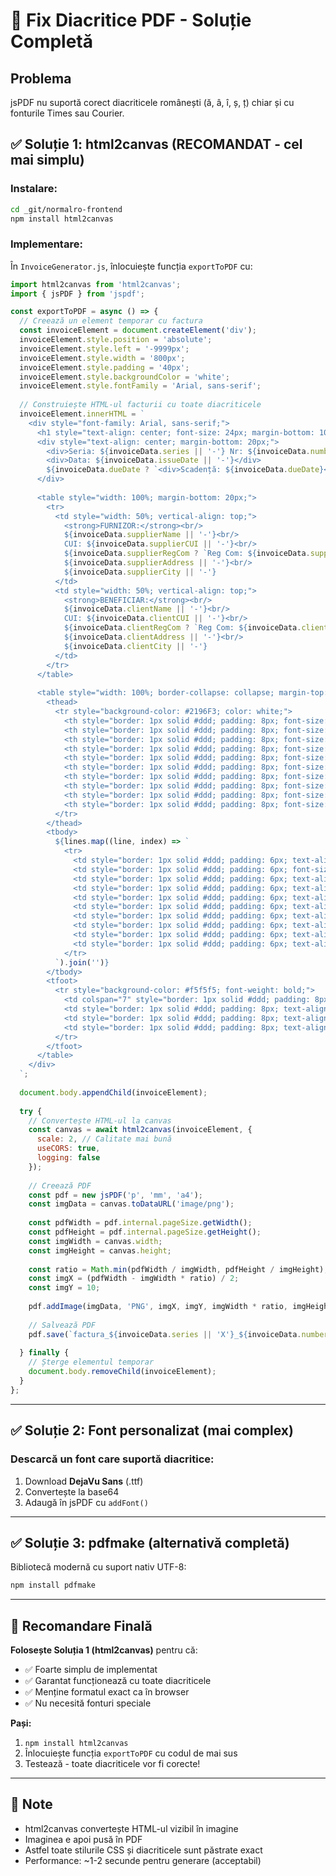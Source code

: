 # 🔧 Fix Diacritice PDF - Soluție Completă

## Problema
jsPDF nu suportă corect diacriticele românești (ă, â, î, ș, ț) chiar și cu fonturile Times sau Courier.

## ✅ Soluție 1: html2canvas (RECOMANDAT - cel mai simplu)

### Instalare:
```bash
cd _git/normalro-frontend
npm install html2canvas
```

### Implementare:
În `InvoiceGenerator.js`, înlocuiește funcția `exportToPDF` cu:

```javascript
import html2canvas from 'html2canvas';
import { jsPDF } from 'jspdf';

const exportToPDF = async () => {
  // Creează un element temporar cu factura
  const invoiceElement = document.createElement('div');
  invoiceElement.style.position = 'absolute';
  invoiceElement.style.left = '-9999px';
  invoiceElement.style.width = '800px';
  invoiceElement.style.padding = '40px';
  invoiceElement.style.backgroundColor = 'white';
  invoiceElement.style.fontFamily = 'Arial, sans-serif';
  
  // Construiește HTML-ul facturii cu toate diacriticele
  invoiceElement.innerHTML = `
    <div style="font-family: Arial, sans-serif;">
      <h1 style="text-align: center; font-size: 24px; margin-bottom: 10px;">FACTURĂ</h1>
      <div style="text-align: center; margin-bottom: 20px;">
        <div>Seria: ${invoiceData.series || '-'} Nr: ${invoiceData.number || '-'}</div>
        <div>Data: ${invoiceData.issueDate || '-'}</div>
        ${invoiceData.dueDate ? `<div>Scadență: ${invoiceData.dueDate}</div>` : ''}
      </div>
      
      <table style="width: 100%; margin-bottom: 20px;">
        <tr>
          <td style="width: 50%; vertical-align: top;">
            <strong>FURNIZOR:</strong><br/>
            ${invoiceData.supplierName || '-'}<br/>
            CUI: ${invoiceData.supplierCUI || '-'}<br/>
            ${invoiceData.supplierRegCom ? `Reg Com: ${invoiceData.supplierRegCom}<br/>` : ''}
            ${invoiceData.supplierAddress || '-'}<br/>
            ${invoiceData.supplierCity || '-'}
          </td>
          <td style="width: 50%; vertical-align: top;">
            <strong>BENEFICIAR:</strong><br/>
            ${invoiceData.clientName || '-'}<br/>
            CUI: ${invoiceData.clientCUI || '-'}<br/>
            ${invoiceData.clientRegCom ? `Reg Com: ${invoiceData.clientRegCom}<br/>` : ''}
            ${invoiceData.clientAddress || '-'}<br/>
            ${invoiceData.clientCity || '-'}
          </td>
        </tr>
      </table>
      
      <table style="width: 100%; border-collapse: collapse; margin-top: 20px;">
        <thead>
          <tr style="background-color: #2196F3; color: white;">
            <th style="border: 1px solid #ddd; padding: 8px; font-size: 10px;">Nr.</th>
            <th style="border: 1px solid #ddd; padding: 8px; font-size: 10px;">Produs/Serviciu</th>
            <th style="border: 1px solid #ddd; padding: 8px; font-size: 10px;">Cant.</th>
            <th style="border: 1px solid #ddd; padding: 8px; font-size: 10px;">Preț Net</th>
            <th style="border: 1px solid #ddd; padding: 8px; font-size: 10px;">TVA%</th>
            <th style="border: 1px solid #ddd; padding: 8px; font-size: 10px;">Suma TVA</th>
            <th style="border: 1px solid #ddd; padding: 8px; font-size: 10px;">Preț Brut</th>
            <th style="border: 1px solid #ddd; padding: 8px; font-size: 10px;">Total Net</th>
            <th style="border: 1px solid #ddd; padding: 8px; font-size: 10px;">Total TVA</th>
            <th style="border: 1px solid #ddd; padding: 8px; font-size: 10px;">Total Brut</th>
          </tr>
        </thead>
        <tbody>
          ${lines.map((line, index) => `
            <tr>
              <td style="border: 1px solid #ddd; padding: 6px; text-align: center; font-size: 9px;">${index + 1}</td>
              <td style="border: 1px solid #ddd; padding: 6px; font-size: 9px;">${line.product || '-'}</td>
              <td style="border: 1px solid #ddd; padding: 6px; text-align: center; font-size: 9px;">${line.quantity}</td>
              <td style="border: 1px solid #ddd; padding: 6px; text-align: right; font-size: 9px;">${line.unitNetPrice} RON</td>
              <td style="border: 1px solid #ddd; padding: 6px; text-align: center; font-size: 9px;">${line.vatRate}%</td>
              <td style="border: 1px solid #ddd; padding: 6px; text-align: right; font-size: 9px;">${calculateLineVat(line)} RON</td>
              <td style="border: 1px solid #ddd; padding: 6px; text-align: right; font-size: 9px;">${line.unitGrossPrice} RON</td>
              <td style="border: 1px solid #ddd; padding: 6px; text-align: right; font-size: 9px;">${calculateLineTotal(line, 'net')} RON</td>
              <td style="border: 1px solid #ddd; padding: 6px; text-align: right; font-size: 9px;">${calculateLineTotal(line, 'vat')} RON</td>
              <td style="border: 1px solid #ddd; padding: 6px; text-align: right; font-size: 9px;">${calculateLineTotal(line, 'gross')} RON</td>
            </tr>
          `).join('')}
        </tbody>
        <tfoot>
          <tr style="background-color: #f5f5f5; font-weight: bold;">
            <td colspan="7" style="border: 1px solid #ddd; padding: 8px; font-size: 10px;">TOTAL FACTURĂ</td>
            <td style="border: 1px solid #ddd; padding: 8px; text-align: right; font-size: 10px;">${calculateTotals().net} RON</td>
            <td style="border: 1px solid #ddd; padding: 8px; text-align: right; font-size: 10px;">${calculateTotals().vat} RON</td>
            <td style="border: 1px solid #ddd; padding: 8px; text-align: right; font-size: 10px;">${calculateTotals().gross} RON</td>
          </tr>
        </tfoot>
      </table>
    </div>
  `;
  
  document.body.appendChild(invoiceElement);
  
  try {
    // Convertește HTML-ul la canvas
    const canvas = await html2canvas(invoiceElement, {
      scale: 2, // Calitate mai bună
      useCORS: true,
      logging: false
    });
    
    // Creează PDF
    const pdf = new jsPDF('p', 'mm', 'a4');
    const imgData = canvas.toDataURL('image/png');
    
    const pdfWidth = pdf.internal.pageSize.getWidth();
    const pdfHeight = pdf.internal.pageSize.getHeight();
    const imgWidth = canvas.width;
    const imgHeight = canvas.height;
    
    const ratio = Math.min(pdfWidth / imgWidth, pdfHeight / imgHeight);
    const imgX = (pdfWidth - imgWidth * ratio) / 2;
    const imgY = 10;
    
    pdf.addImage(imgData, 'PNG', imgX, imgY, imgWidth * ratio, imgHeight * ratio);
    
    // Salvează PDF
    pdf.save(`factura_${invoiceData.series || 'X'}_${invoiceData.number || '000'}_${invoiceData.issueDate}.pdf`);
    
  } finally {
    // Șterge elementul temporar
    document.body.removeChild(invoiceElement);
  }
};
```

---

## ✅ Soluție 2: Font personalizat (mai complex)

### Descarcă un font care suportă diacritice:
1. Download **DejaVu Sans** (.ttf)
2. Convertește la base64
3. Adaugă în jsPDF cu `addFont()`

---

## ✅ Soluție 3: pdfmake (alternativă completă)

Bibliotecă modernă cu suport nativ UTF-8:

```bash
npm install pdfmake
```

---

## 🚀 Recomandare Finală

**Folosește Soluția 1 (html2canvas)** pentru că:
- ✅ Foarte simplu de implementat
- ✅ Garantat funcționează cu toate diacriticele
- ✅ Menține formatul exact ca în browser
- ✅ Nu necesită fonturi speciale

**Pași:**
1. `npm install html2canvas`
2. Înlocuiește funcția `exportToPDF` cu codul de mai sus
3. Testează - toate diacriticele vor fi corecte!

---

## 📝 Note

- html2canvas convertește HTML-ul vizibil în imagine
- Imaginea e apoi pusă în PDF
- Astfel toate stilurile CSS și diacriticele sunt păstrate exact
- Performance: ~1-2 secunde pentru generare (acceptabil)





